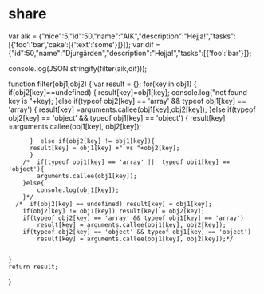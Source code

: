 # share

var aik = {"nice":5,"id":50,"name":"AIK","description":"Hejja!","tasks":[{'foo':'bar','cake':[{'text':'some'}]}]};
var dif = {"id":50,"name":"Djurgården","description":"Hejja!","tasks":[{'foo':'bar'}]};

console.log(JSON.stringify(filter(aik,dif)));

function filter(obj1,obj2) {
    var result = {};
    for(key in obj1) {
          if(obj2[key]==undefined) {
          result[key]=obj1[key];
          console.log("not found key is "+key);
          }else if(typeof obj2[key] == 'array' && typeof obj1[key] == 'array') {
               result[key] =arguments.callee(obj1[key],obj2[key]);
          }else  if(typeof obj2[key] == 'object' && typeof obj1[key] == 'object') {
               result[key] =arguments.callee(obj1[key], obj2[key]);
            
          }  else if(obj2[key] != obj1[key]){
          result[key] = obj1[key] +" vs "+obj2[key];
          }
    	/*	if(typeof obj1[key] == 'array' ||  typeof obj1[key] == 'object'){
            arguments.callee(obj1[key]);
        }else{
    		console.log(obj1[key]);
        }*/
      /*  if(obj2[key] == undefined) result[key] = obj1[key];
        if(obj2[key] != obj1[key]) result[key] = obj2[key];
        if(typeof obj2[key] == 'array' && typeof obj1[key] == 'array') 
            result[key] = arguments.callee(obj1[key], obj2[key]);
        if(typeof obj2[key] == 'object' && typeof obj1[key] == 'object') 
            result[key] = arguments.callee(obj1[key], obj2[key]);*/
        
        
    }
    return result;
}
